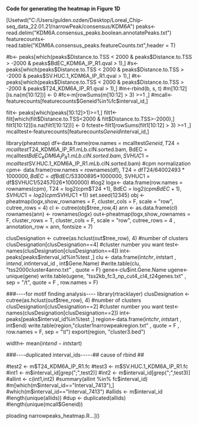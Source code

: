 
**Code for generating the heatmap in Figure 1D**

[Usetwd("C:/Users/gulden.ozden/Desktop/Loreal_Chip-seq_data_22.01.21/narrowPeak/consensus/KDM6A")
peaks<-read.delim("KDM6A.consensus_peaks.boolean.annotatePeaks.txt")
featurecounts<-read.table("KDM6A.consensus_peaks.featureCounts.txt",header = T)

#b<- peaks[which(peaks$Distance.to.TSS < 2000 & peaks$Distance.to.TSS > -2000 & peaks$BdEC_KDM6A_IP_R1.qval > 1),]
#s<- peaks[which(peaks$Distance.to.TSS < 2000 & peaks$Distance.to.TSS > -2000 & peaks$SV.HUC.1_KDM6A_IP_R1.qval > 1),]
#t<-peaks[which(peaks$Distance.to.TSS < 2000 & peaks$Distance.to.TSS > -2000 & peaks$T24_KDM6A_IP_R1.qval > 1),]
#m<-rbind(b, s, t)
#m[10:12][is.na(m[10:12])] <- 0
#fc<-m[rowSums(m[10:12] > 3) >=1 ,]
#mcall<-featurecounts[featurecounts$Geneid%in%fc$interval_id,]

filt<- peaks[which(peaks[10:12]>1)>=1,]
filt1<-filt[which(filt$Distance.to.TSS<2000 & filt$Distance.to.TSS>-2000),]
filt1[10:12][is.na(filt1[10:12])] <- 0
fctest<-filt1[rowSums(filt1[10:12] > 3) >=1 ,]
mcalltest<-featurecounts[featurecounts$Geneid%in%fctest$interval_id,]


library(pheatmap)
df<-data.frame(row.names = mcalltest$Geneid, T24 = mcalltest$T24_KDM6A_IP_R1.mLb.clN.sorted.bam, BdEC = mcalltest$BdEC_KDM6A_IP_R1.mLb.clN.sorted.bam, SVHUC1 = mcalltest$SV.HUC.1_KDM6A_IP_R1.mLb.clN.sorted.bam)
#cpm normalization
cpm<- data.frame(row.names = rownames(df), T24 = df$T24/64002493*1000000, BdEC = df$BdEC/53300895*1000000, SVHUC1 = df$SVHUC1/52457026*1000000)
#log2
logx<- data.frame(row.names = rownames(cpm), T24 = log2(cpm$T24 +1), BdEC = log2(cpm$BdEC +1), SVHUC1 = log2(cpm$SVHUC1 +1))
set.seed(12345)
obj <- pheatmap(logx,show_rownames = F, cluster_cols = F, scale = "row", cutree_rows = 4)
cl <- cutree(obj$tree_row,4)
ann <- as.data.frame(cl)
rownames(ann) <- rownames(logx)
out<-pheatmap(logx,show_rownames = F, cluster_rows = T, cluster_cols = F, scale = "row", cutree_rows = 4 , annotation_row = ann, fontsize = 7)

clusDesignation <- cutree(as.hclust(out$tree_row), 4) #number of clusters
clusDesignation[clusDesignation==4] #cluster number you want
test<-names(clusDesignation[clusDesignation==4])
int<-peaks[peaks$interval_id%in%test ,]
clu <- data.frame(int$chr , int$start , int$end , int$interval_id , int$Gene.Name)
#write.table(clu, "tss2000cluster4anno.txt" , quote = F)
gene<-clu$int.Gene.Name
ugene<-unique(gene)
write.table(ugene, "tss2kb_fc3_np_cut4_cl4_t24genes.txt" , sep = "/t", quote = F , row.names = F)


###----for motif finding analysis----
library(rtracklayer)
clusDesignation <- cutree(as.hclust(out$tree_row), 4) #number of clusters
clusDesignation[clusDesignation==2] #cluster number you want
test<-names(clusDesignation[clusDesignation==2])
int<-peaks[peaks$interval_id%in%test ,]
region<-data.frame(int$chr , int$start , int$end)
write.table(region,"cluster1narrowpeakregion.txt" , quote = F , row.names = F, sep = "\t")
export(region, "cluster3.bed")


width<- mean(int$end - int$start)

###----duplicated interval_ids-----## cause of rbind ##

#test2 <- m$T24_KDM6A_IP_R1.fc
#test3 <- m$SV.HUC.1_KDM6A_IP_R1.fc
#int1 <- m$interval_id[grep(";",test2)]
#int2 <- m$interval_id[grep(";",test3)]
#allint <- c(int1,int2)
#summary(allint %in% fc$interval_id)
#m[which(m$interval_id=="Interval_7413"),]
#which(m$interval_id=="Interval_7413")
#allids <- m$interval_id
#length(unique(allids))
#dup <- duplicated(allids)
#length(unique(mcall$Geneid))


ploading narrowpeaks_heatmap.R…]()


